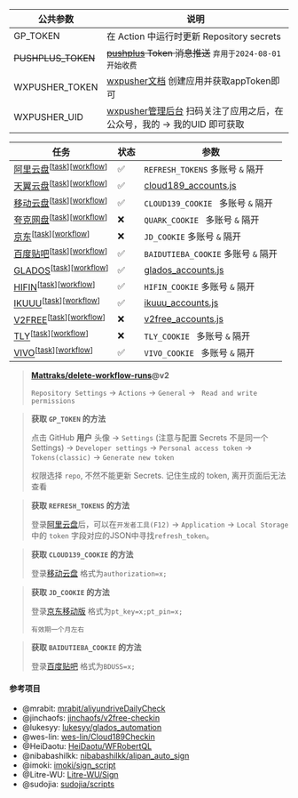 | 公共参数              | 说明                                                                                                           |
| --------------------- | -------------------------------------------------------------------------------------------------------------- |
| GP_TOKEN              | 在 Action 中运行时更新 Repository secrets                                                                      |
| <s>PUSHPLUS_TOKEN</s> | <s>[pushplus](http://www.pushplus.plus) Token 消息推送</s> `弃用于2024-08-01开始收费`                          |
| WXPUSHER_TOKEN        | [wxpusher文档](https://wxpusher.zjiecode.com/docs/) 创建应用并获取appToken即可                                 |
| WXPUSHER_UID          | [wxpusher管理后台](https://wxpusher.zjiecode.com/admin) 扫码关注了应用之后，在公众号，我的 -> 我的UID 即可获取 |

| 任务                                                                                                                                                        | 状态 | 参数                                                  |
| ----------------------------------------------------------------------------------------------------------------------------------------------------------- | ---- | ----------------------------------------------------- |
| [阿里云盘](https://www.alipan.com/)<sup>[[task](./task/aliyundriver_checkin.js)]</sup><sup>[[workflow](./.github/workflows/aliyundriver_checkin.yml)]</sup> | ✅    | `REFRESH_TOKENS` 多账号 `&` 隔开                      |
| [天翼云盘](https://cloud.189.cn/)<sup>[[task](./task/cloud189_checkin.js)]</sup><sup>[[workflow](./.github/workflows/cloud189_checkin.yml)]</sup>           | ✅    | [cloud189_accounts.js](./config/cloud189_accounts.js) |
| [移动云盘](https://yun.139.com/)<sup>[[task](./task/cloud139_checkin.js)]</sup><sup>[[workflow](./.github/workflows/cloud139_checkin.yml)]</sup>            | ✅    | `CLOUD139_COOKIE ` 多账号 `&` 隔开                    |
| [夸克网盘](https://pan.quark.cn/)<sup>[[task](./task/quarkdriver_checkin.js)]</sup><sup>[[workflow](./.github/workflows/quarkdriver_checkin.yml)]</sup>     | ❌    | `QUARK_COOKIE ` 多账号 `&` 隔开                       |
| [京东](https://www.jd.com/)<sup>[[task](./task/jd_checkin.js)]</sup><sup>[[workflow](./.github/workflows/jd_checkin.yml)]</sup>                             | ❌    | `JD_COOKIE` 多账号 `&` 隔开                           |
| [百度贴吧](https://tieba.baidu.com)<sup>[[task](./task/baiduTieba_checkin.js)]</sup><sup>[[workflow](./.github/workflows/baiduTieba_checkin.yml)]</sup>     | ✅    | `BAIDUTIEBA_COOKIE` 多账号 `&` 隔开                   |
| [GLADOS](https://glados.rocks/console)<sup>[[task](./task/glados_checkin.js)]</sup><sup>[[workflow](./.github/workflows/glados_checkin.yml)]</sup>          | ✅    | [glados_accounts.js](./config/glados_accounts.js)     |
| [HIFIN](https://www.hifini.com/)<sup>[[task](./task/hifin_checkin.js)]</sup><sup>[[workflow](./.github/workflows/hifin_checkin.yml)]</sup>                  | ✅    | `HIFIN_COOKIE` 多账号 `&` 隔开                        |
| [IKUUU](https://ikuuu.org/)<sup>[[task](./task/ikuuu_checkin.js)]</sup><sup>[[workflow](./.github/workflows/ikuuu_checkin.yml)]</sup>                       | ✅    | [ikuuu_accounts.js](./config/ikuuu_accounts.js)       |
| [V2FREE](https://v2free.net/)<sup>[[task](./task/v2free_checkin.js)]</sup><sup>[[workflow](./.github/workflows/v2free_checkin.yml)]</sup>                   | ❌    | [v2free_accounts.js](./config/v2free_accounts.js)     |
| [TLY](https://tly31.com/)<sup>[[task](./task/tly_checkin.js)]</sup><sup>[[workflow](./.github/workflows/tly_checkin.yml)]</sup>                             | ❌    | `TLY_COOKIE ` 多账号 `&` 隔开                         |
| [VIVO](https://bbs.vivo.com.cn/newbbs/)<sup>[[task](./task/vivo_checkin.js)]</sup><sup>[[workflow](./.github/workflows/vivo_checkin.yml)]</sup>             | ✅    | `VIVO_COOKIE ` 多账号 `&` 隔开                        |

> **[Mattraks/delete-workflow-runs](https://github.com/Mattraks/delete-workflow-runs)@v2**
> 
> `Repository Settings` -> `Actions` -> `General` -> ` Read and write permissions`

> **获取 `GP_TOKEN` 的方法**
>
> 点击 GitHub **用户** 头像 -> `Settings` (注意与配置 Secrets 不是同一个
> Settings) -> `Developer settings` -> `Personal access token` -> `Tokens(classic)` -> `Generate new token`
>
> 权限选择 `repo`, 不然不能更新 Secrets. 记住生成的 token, 离开页面后无法查看

> **获取 `REFRESH_TOKENS` 的方法**
>
>  登录[阿里云盘](https://www.alipan.com/)后，可以在`开发者工具(F12)` -> `Application` -> `Local Storage` 中的 `token` 字段对应的JSON中寻找`refresh_token`。

> **获取 `CLOUD139_COOKIE` 的方法**
>
>  登录[移动云盘](https://yun.139.com/) 格式为`authorization=x;`

> **获取 `JD_COOKIE` 的方法**
>
>  登录[京东移动版](https://m.jd.com/) 格式为`pt_key=x;pt_pin=x;`
> 
>  `有效期一个月左右`

> **获取 `BAIDUTIEBA_COOKIE` 的方法**
>
>  登录[百度贴吧](https://tieba.baidu.com/) 格式为`BDUSS=x;`

#### 参考项目
- @mrabit: [mrabit/aliyundriveDailyCheck](https://github.com/mrabit/aliyundriveDailyCheck/)
- @jinchaofs: [jinchaofs/v2free-checkin](https://github.com/jinchaofs/v2free-checkin/)
- @lukesyy: [lukesyy/glados_automation](https://github.com/lukesyy/glados_automation)
- @wes-lin: [wes-lin/Cloud189Checkin](https://github.com/wes-lin/Cloud189Checkin)
- @HeiDaotu: [HeiDaotu/WFRobertQL](https://github.com/HeiDaotu/WFRobertQL)
- @nibabashilkk: [nibabashilkk/alipan_auto_sign](https://github.com/nibabashilkk/alipan_auto_sign)
- @imoki: [imoki/sign_script](https://github.com/imoki/sign_script)
- @Litre-WU: [Litre-WU/Sign](https://github.com/Litre-WU/Sign)
- @sudojia: [sudojia/scripts](https://github.com/sudojia/scripts)
